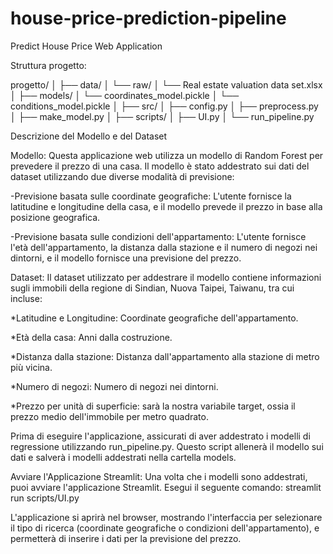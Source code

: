 # house-price-prediction-pipeline
Predict House Price Web Application

Struttura progetto:

progetto/
│
├── data/
│   └── raw/
│       └── Real estate valuation data set.xlsx
│
├── models/
│   └── coordinates_model.pickle
│   └── conditions_model.pickle
│
├── src/
│   ├── config.py
│   ├── preprocess.py
│   ├── make_model.py
│
├── scripts/
│   ├── UI.py
│   └── run_pipeline.py
 

Descrizione del Modello e del Dataset

Modello:
Questa applicazione web utilizza un modello di Random Forest per prevedere il prezzo di una casa. Il modello è stato addestrato sui dati del dataset utilizzando due diverse modalità di previsione:

-Previsione basata sulle coordinate geografiche: L'utente fornisce la latitudine e longitudine della casa, e il modello prevede il prezzo in base alla posizione geografica.

-Previsione basata sulle condizioni dell'appartamento: L'utente fornisce l'età dell'appartamento, la distanza dalla stazione e il numero di negozi nei dintorni, e il modello fornisce una previsione del prezzo.


Dataset:
Il dataset utilizzato per addestrare il modello contiene informazioni sugli immobili della regione di Sindian, Nuova Taipei, Taiwanu, tra cui incluse:

*Latitudine e Longitudine: Coordinate geografiche dell'appartamento.

*Età della casa: Anni dalla costruzione.

*Distanza dalla stazione: Distanza dall'appartamento alla stazione di metro più vicina.

*Numero di negozi: Numero di negozi nei dintorni.

*Prezzo per unità di superficie: sarà la nostra variabile target, ossia il prezzo medio dell'immobile per metro quadrato.


Prima di eseguire l'applicazione, assicurati di aver addestrato i modelli di regressione utilizzando run_pipeline.py. 
Questo script allenerà il modello sui dati e salverà i modelli addestrati nella cartella models.

Avviare l'Applicazione Streamlit:
Una volta che i modelli sono addestrati, puoi avviare l'applicazione Streamlit. Esegui il seguente comando:
streamlit run scripts/UI.py

L'applicazione si aprirà nel browser, mostrando l'interfaccia per selezionare il tipo di ricerca (coordinate geografiche o condizioni dell'appartamento), e permetterà di inserire i dati per la previsione del prezzo.

